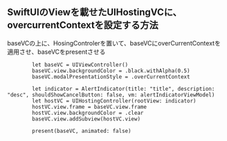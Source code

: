 ## SwiftUIのViewを載せたUIHostingVCに、overcurrentContextを設定する方法

baseVCの上に、HosingControlerを置いて、baseVCにoverCurrentContextを適用させ、baseVCをpresentさせる
```
        let baseVC = UIViewController()
        baseVC.view.backgroundColor = .black.withAlpha(0.5)
        baseVC.modalPresentationStyle = .overCurrentContext

        let indicator = AlertIndicator(title: "title", description: "desc", shouldShowCancelButton: false, vm: alertIndicatorViewModel)
        let hostVC = UIHostingController(rootView: indicator)
        hostVC.view.frame = baseVC.view.frame
        hostVC.view.backgroundColor = .clear
        baseVC.view.addSubview(hostVC.view)

        present(baseVC, animated: false)
```
